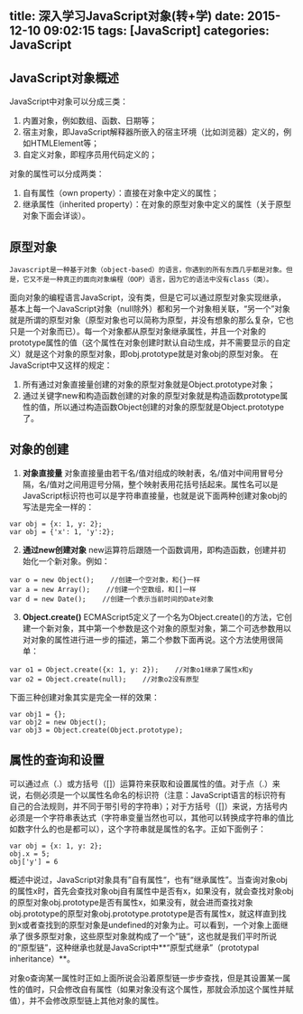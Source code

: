 title: 深入学习JavaScript对象(转+学)
date: 2015-12-10 09:02:15
tags: [JavaScript]
categories: JavaScript 
---
## JavaScript对象概述
JavaScript中对象可以分成三类：
1. 内置对象，例如数组、函数、日期等；
2. 宿主对象，即JavaScript解释器所嵌入的宿主环境（比如浏览器）定义的，例如HTMLElement等；
3. 自定义对象，即程序员用代码定义的；

对象的属性可以分成两类：
1. 自有属性（own property）：直接在对象中定义的属性；
2. 继承属性（inherited property）：在对象的原型对象中定义的属性（关于原型对象下面会详谈）。

## 原型对象
    Javascript是一种基于对象（object-based）的语言，你遇到的所有东西几乎都是对象。但是，它又不是一种真正的面向对象编程（OOP）语言，因为它的语法中没有class（类）。
    
面向对象的编程语言JavaScript，没有类，但是它可以通过原型对象实现继承，基本上每一个JavaScript对象（null除外）都和另一个对象相关联，“另一个”对象就是所谓的原型对象（原型对象也可以简称为原型，并没有想象的那么复杂，它也只是一个对象而已）。每一个对象都从原型对象继承属性，并且一个对象的prototype属性的值（这个属性在对象创建时默认自动生成，并不需要显示的自定义）就是这个对象的原型对象，即obj.prototype就是对象obj的原型对象。
在JavaScript中又这样的规定：
1. 所有通过对象直接量创建的对象的原型对象就是Object.prototype对象；
2. 通过关键字new和构造函数创建的对象的原型对象就是构造函数prototype属性的值，所以通过构造函数Object创建的对象的原型就是Object.prototype了。

## 对象的创建
1. **对象直接量**
对象直接量由若干名/值对组成的映射表，名/值对中间用冒号分隔，名/值对之间用逗号分隔，整个映射表用花括号括起来。属性名可以是JavaScript标识符也可以是字符串直接量，也就是说下面两种创建对象obj的写法是完全一样的：
```
var obj = {x: 1, y: 2}; 
var obj = {'x': 1, 'y':2};
```

2. **通过new创建对象**
new运算符后跟随一个函数调用，即构造函数，创建并初始化一个新对象。例如：
```
var o = new Object();    //创建一个空对象，和{}一样
var a = new Array();    //创建一个空数组，和[]一样
var d = new Date();    //创建一个表示当前时间的Date对象
```

3. **Object.create()**
ECMAScript5定义了一个名为Object.create()的方法，它创建一个新对象，其中第一个参数是这个对象的原型对象，第二个可选参数用以对对象的属性进行进一步的描述，第二个参数下面再说。这个方法使用很简单：
```
var o1 = Object.create({x: 1, y: 2});    //对象o1继承了属性x和y
var o2 = Object.create(null);    //对象o2没有原型
```
下面三种创建对象其实是完全一样的效果：
```
var obj1 = {}; 
var obj2 = new Object();
var obj3 = Object.create(Object.prototype);
```

## 属性的查询和设置
可以通过点（.）或方括号（[]）运算符来获取和设置属性的值。对于点（.）来说，右侧必须是一个以属性名命名的标识符（注意：JavaScript语言的标识符有自己的合法规则，并不同于带引号的字符串）；对于方括号（[]）来说，方括号内必须是一个字符串表达式（字符串变量当然也可以，其他可以转换成字符串的值比如数字什么的也是都可以），这个字符串就是属性的名字。正如下面例子：
```
var obj = {x: 1, y: 2}; 
obj.x = 5; 
obj['y'] = 6
```

概述中说过，JavaScript对象具有”自有属性“，也有“继承属性”。当查询对象obj的属性x时，首先会查找对象obj自有属性中是否有x，如果没有，就会查找对象obj的原型对象obj.prototype是否有属性x，如果没有，就会进而查找对象obj.prototype的原型对象obj.prototype.prototype是否有属性x，就这样直到找到x或者查找到的原型对象是undefined的对象为止。可以看到，一个对象上面继承了很多原型对象，这些原型对象就构成了一个”链“，这也就是我们平时所说的“原型链”，这种继承也就是JavaScript中**“原型式继承”（prototypal inheritance）**。

对象o查询某一属性时正如上面所说会沿着原型链一步步查找，但是其设置某一属性的值时，只会修改自有属性（如果对象没有这个属性，那就会添加这个属性并赋值），并不会修改原型链上其他对象的属性。